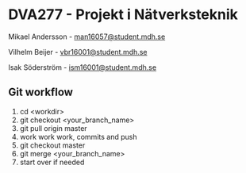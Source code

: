 # DVA277 - Projekt i Nätverksteknik

Mikael Andersson - [man16057@student.mdh.se](mailto:man16057@student.mdh.se)

Vilhelm Beijer - [vbr16001@student.mdh.se](mailto:vbr16001@student.mdh.se)

Isak Söderström - [ism16001@student.mdh.se](mailto:ism16001@student.mdh.se)


## Git workflow

1. cd \<workdir\>
2. git checkout \<your_branch_name\>
3. git pull origin master
4. work work work, commits and push
5. git checkout master
6. git merge \<your_branch_name\>
7. start over if needed
